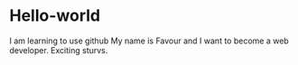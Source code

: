 # Hello-world
I am learning to use github
My name is Favour and I want to become a web developer. 
Exciting sturvs.
